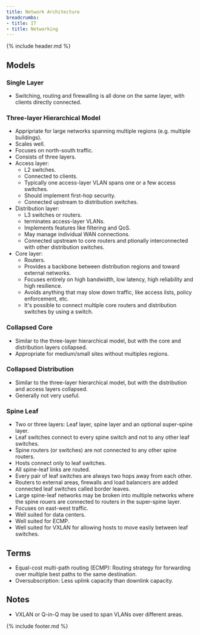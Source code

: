 ```yaml
---
title: Network Architecture
breadcrumbs:
- title: IT
- title: Networking
---
```

{% include header.md %}

## Models

### Single Layer

- Switching, routing and firewalling is all done on the same layer, with clients directly connected.

### Three-layer Hierarchical Model

- Appripriate for large networks spanning multiple regions (e.g. multiple buildings).
- Scales well.
- Focuses on north-south traffic.
- Consists of three layers.
- Access layer:
    - L2 switches.
    - Connected to clients.
    - Typically one access-layer VLAN spans one or a few access switches.
    - Should implement first-hop security.
    - Connected upstream to distribution switches.
- Distribution layer:
    - L3 switches or routers.
    - terminates access-layer VLANs.
    - Implements features like filtering and QoS.
    - May manage individual WAN connections.
    - Connected upstream to core routers and ptionally interconnected with other distribution switches.
- Core layer:
    - Routers.
    - Provides a backbone between distribution regions and toward external networks.
    - Focuses entirely on high bandwidth, low latency, high reliability and high resilience.
    - Avoids anything that may slow down traffic, like access lists, policy enforcement, etc.
    - It's possible to connect multiple core routers and distribution switches by using a switch.

### Collapsed Core

- Similar to the three-layer hierarchical model, but with the core and distribution layers collapsed.
- Appropriate for medium/small sites without multiples regions.

### Collapsed Distribution

- Similar to the three-layer hierarchical model, but with the distribution and access layers collapsed.
- Generally not very useful.

### Spine Leaf

- Two or three layers: Leaf layer, spine layer and an optional super-spine layer.
- Leaf switches connect to every spine switch and not to any other leaf switches.
- Spine routers (or switches) are not connected to any other spine routers.
- Hosts connect only to leaf switches.
- All spine-leaf links are routed.
- Every pair of leaf switches are always two hops away from each other.
- Routers to external areas, firewalls and load balancers are added connected leaf switches called border leaves.
- Large spine-leaf networks may be broken into multiple networks where the spine rouers are connected to routers in the super-spine layer.
- Focuses on east-west traffic.
- Well suited for data centers.
- Well suited for ECMP.
- Well suited for VXLAN for allowing hosts to move easily between leaf switches.

## Terms

- Equal-cost multi-path routing (ECMP): Routing strategy for forwarding over multiple best paths to the same destination.
- Oversubscription: Less uplink capacity than downlink capacity.

## Notes

- VXLAN or Q-in-Q may be used to span VLANs over different areas.

{% include footer.md %}
